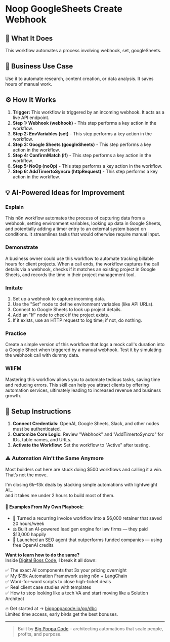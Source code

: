 # Noop GoogleSheets Create Webhook

## 🚀 What It Does
This workflow automates a process involving webhook, set, googleSheets.

## 💼 Business Use Case
Use it to automate research, content creation, or data analysis. It saves hours of manual work.

## ⚙️ How It Works
1.  **Trigger:** This workflow is triggered by an incoming webhook. It acts as a live API endpoint.
2. **Step 1: Webhook (webhook)** - This step performs a key action in the workflow.
3. **Step 2: EnvVariables (set)** - This step performs a key action in the workflow.
4. **Step 3: Google Sheets (googleSheets)** - This step performs a key action in the workflow.
5. **Step 4: ConfirmMatch (if)** - This step performs a key action in the workflow.
6. **Step 5: NoOp (noOp)** - This step performs a key action in the workflow.
7. **Step 6: AddTimertoSyncro (httpRequest)** - This step performs a key action in the workflow.

## 💡 AI-Powered Ideas for Improvement
### Explain
This n8n workflow automates the process of capturing data from a webhook, setting environment variables, looking up data in Google Sheets, and potentially adding a timer entry to an external system based on conditions. It streamlines tasks that would otherwise require manual input.

### Demonstrate
A business owner could use this workflow to automate tracking billable hours for client projects. When a call ends, the workflow captures the call details via a webhook, checks if it matches an existing project in Google Sheets, and records the time in their project management tool.

### Imitate
1. Set up a webhook to capture incoming data.
2. Use the "Set" node to define environment variables (like API URLs).
3. Connect to Google Sheets to look up project details.
4. Add an "If" node to check if the project exists.
5. If it exists, use an HTTP request to log time; if not, do nothing.

### Practice
Create a simple version of this workflow that logs a mock call's duration into a Google Sheet when triggered by a manual webhook. Test it by simulating the webhook call with dummy data.

### WIIFM
Mastering this workflow allows you to automate tedious tasks, saving time and reducing errors. This skill can help you attract clients by offering automation services, ultimately leading to increased revenue and business growth.

## 🔧 Setup Instructions
1. **Connect Credentials:** OpenAI, Google Sheets, Slack, and other nodes must be authenticated.
2. **Customize Core Logic:** Review "Webhook" and "AddTimertoSyncro" for IDs, table names, and URLs.
3. **Activate the Workflow:** Set the workflow to "Active" after testing.

### ⚠️ Automation Ain’t the Same Anymore

Most builders out here are stuck doing $500 workflows and calling it a win.  
That’s not the move.  

I'm closing $6k–$13k deals by stacking simple automations with lightweight AI...  
and it takes me under 2 hours to build most of them.

#### 🧠 Examples From My Own Playbook:
- 🔁 Turned a recurring invoice workflow into a $6,000 retainer that saved 20 hours/week  
- ⚖️ Built an AI-powered lead gen engine for law firms — they paid $13,000 happily  
- 🚀 Launched an SEO agent that outperforms funded companies — using free OpenAI credits  

**Want to learn how to do the same?**  
Inside [Digital Boss Code](https://bigpoppacode.io/go/dbc), I break it all down:

✅ The exact AI components that 3x your pricing overnight  
✅ My $15k Automation Framework using n8n + LangChain  
✅ Word-for-word scripts to close high-ticket deals  
✅ Real client case studies with templates  
✅ How to stop looking like a tech VA and start moving like a Solution Architect  

🔥 Get started at → [bigpoppacode.io/go/dbc](https://bigpoppacode.io/go/dbc)  
Limited time access, early birds get the best bonuses.

---
> Built by [Big Poppa Code](https://bigpoppacode.io) – architecting automations that scale people, profits, and purpose.
